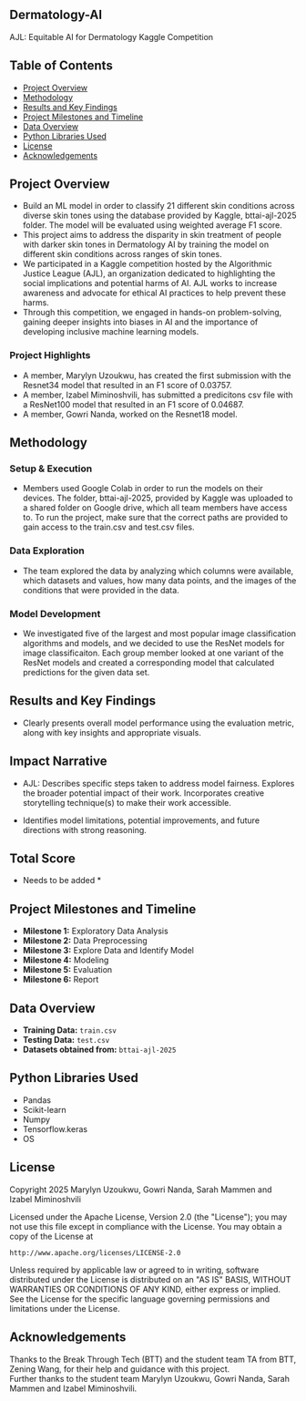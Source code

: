 ## Dermatology-AI
AJL: Equitable AI for Dermatology Kaggle Competition 

## Table of Contents
- [Project Overview](#project-overview)
- [Methodology](#methodology)
- [Results and Key Findings](#results-and-key-findings)
- [Project Milestones and Timeline](#project-milestones-and-timeline)
- [Data Overview](#data-overview)
- [Python Libraries Used](#python-libraries-used)
- [License](#license)
- [Acknowledgements](#acknowledgements)
    
## Project Overview
- Build an ML model in order to classify 21 different skin conditions across diverse skin tones using the database provided by Kaggle, bttai-ajl-2025 folder. The model will be evaluated using weighted average F1 score.
- This project aims to address the disparity in skin treatment of people with darker skin tones in Dermatology AI by training the model on different skin conditions across ranges of skin tones.
- We participated in a Kaggle competition hosted by the Algorithmic Justice League (AJL), an organization dedicated to highlighting the social implications and potential harms of AI. AJL works to increase awareness and advocate for ethical AI practices to help prevent these harms.
- Through this competition, we engaged in hands-on problem-solving, gaining deeper insights into biases in AI and the importance of developing inclusive machine learning models.

### Project Highlights
- A member, Marylyn Uzoukwu, has created the first submission with the Resnet34 model that resulted in an F1 score of 0.03757.
- A member, Izabel Miminoshvili, has submitted a predicitons csv file with a ResNet100 model that resulted in an F1 score of 0.04687.
- A member, Gowri Nanda, worked on the Resnet18 model. 

## Methodology

### Setup & Execution
- Members used Google Colab in order to run the models on their devices. The folder, bttai-ajl-2025, provided by Kaggle was uploaded to a shared folder on Google drive, which all team members have access to. To run the project, make sure that the correct paths are provided to gain access to the train.csv and test.csv files. 

### Data Exploration
- The team explored the data by analyzing which columns were available, which datasets and values, how many data points, and the images of the conditions that were provided in the data. 

### Model Development
- We investigated five of the largest and most popular image classification algorithms and models, and we decided to use the ResNet models for image classificaiton. Each group member looked at one variant of the ResNet models and created a corresponding model that calculated predictions for the given data set. 

## Results and Key Findings
- Clearly presents overall model performance using the evaluation metric, along with key insights and appropriate visuals.

## Impact Narrative
- AJL: Describes specific steps taken to address model fairness. Explores the broader potential impact of their work. Incorporates creative storytelling technique(s) to make their work accessible.

- Identifies model limitations, potential improvements, and future directions with strong reasoning. 


## Total Score
* Needs to be added * 

## Project Milestones and Timeline 
- **Milestone 1:** Exploratory Data Analysis
- **Milestone 2:** Data Preprocessing
- **Milestone 3:** Explore Data and Identify Model
- **Milestone 4:** Modeling
- **Milestone 5:** Evaluation
- **Milestone 6:** Report

## Data Overview
- **Training Data:** `train.csv`
- **Testing Data:** `test.csv`
- **Datasets obtained from:** `bttai-ajl-2025`

## Python Libraries Used
- Pandas
- Scikit-learn
- Numpy
- Tensorflow.keras
- OS

## License
Copyright 2025 Marylyn Uzoukwu, Gowri Nanda, Sarah Mammen and Izabel Miminoshvili

Licensed under the Apache License, Version 2.0 (the "License");
you may not use this file except in compliance with the License.
You may obtain a copy of the License at

    http://www.apache.org/licenses/LICENSE-2.0

Unless required by applicable law or agreed to in writing, software
distributed under the License is distributed on an "AS IS" BASIS,
WITHOUT WARRANTIES OR CONDITIONS OF ANY KIND, either express or implied.
See the License for the specific language governing permissions and
limitations under the License.

## Acknowledgements
Thanks to the Break Through Tech (BTT) and the student team TA from BTT, Zening Wang, for their help and guidance with this project.  
Further thanks to the student team Marylyn Uzoukwu, Gowri Nanda, Sarah Mammen and Izabel Miminoshvili.
